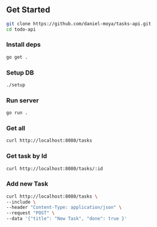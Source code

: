## Get Started
``` bash
git clone https://github.com/daniel-moya/tasks-api.git
cd todo-api
```

### Install deps
``` bash
go get .
```

### Setup DB
``` bash
./setup
```

### Run server
``` bash
go run .
```

### Get all
``` bash
curl http://localhost:8080/tasks
```

### Get task by Id
``` bash
curl http://localhost:8080/tasks/:id
```

### Add new Task
``` bash
curl http://localhost:8080/tasks \
--include \
--header "Content-Type: application/json" \
--request "POST" \
--data '{"title": "New Task", "done": true }'
```
